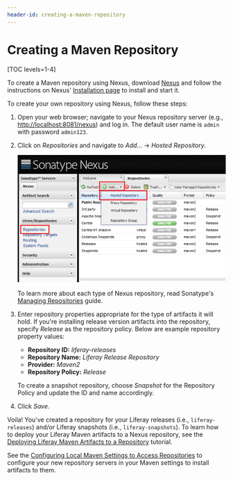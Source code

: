```yaml
---
header-id: creating-a-maven-repository
---
```


# Creating a Maven Repository

[TOC levels=1-4]

To create a Maven repository using Nexus, download
[Nexus](https://help.sonatype.com/display/NXRM2/Download) and follow the
instructions on Nexus'
[Installation page](https://help.sonatype.com/display/NXRM2/Installing+and+Running)
to install and start it. 

To create your own repository using Nexus, follow these steps: 

1.  Open your web browser; navigate to your Nexus repository server (e.g.,
    [http://localhost:8081/nexus](http://localhost:8081/nexus)) and log in. The
    default user name is `admin` with password `admin123`. 

2.  Click on *Repositories* and navigate to *Add...* &rarr; *Hosted Repository*. 

    ![Figure 1: Adding a repository to hold your Liferay artifacts is easy with Nexus.](../../../images/maven-nexus-create-repo.png)

    To learn more about each type of Nexus repository, read Sonatype's
    [Managing Repositories](http://books.sonatype.com/nexus-book/reference/confignx-sect-manage-repo.html)
    guide.

3.  Enter repository properties appropriate for the type of artifacts it will
    hold. If you're installing release version artifacts into the repository,
    specify *Release* as the repository policy. Below are example repository
    property values: 

    - **Repository ID:** *liferay-releases*
    - **Repository Name:** *Liferay Release Repository*
    - **Provider:** *Maven2*
    - **Repository Policy:** *Release*

    To create a snapshot repository, choose *Snapshot* for the Repository Policy
    and update the ID and name accordingly.

4.  Click *Save*.

Voila! You've created a repository for your Liferay releases (i.e.,
`liferay-releases`) and/or Liferay snapshots (i.e., `liferay-snapshots`). To
learn how to deploy your Liferay Maven artifacts to a Nexus repository, see the
[Deploying Liferay Maven Artifacts to a Repository](/docs/7-2/reference/-/knowledge_base/r/deploying-liferay-maven-artifacts-to-a-repository)
tutorial.

See the
[Configuring Local Maven Settings to Access Repositories](/docs/7-2/reference/-/knowledge_base/r/configuring-local-maven-settings-to-access-repositories)
to configure your new repository servers in your Maven settings to install
artifacts to them. 
